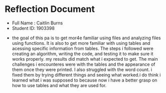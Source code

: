 # Reflection Document

* Full Name :  Caitlin Burns
* Student ID:  1903398

- the goal of this pa is to get mor4e familiar using files and analyzing files using functions. It is also to get more familiar with using tables and acessing specific information from tables. The steps i followed were creating an algorithm, writing the code, and testing it to make sure it works properly. my results did match what i expected to get. The main challenges i encounteres were with the tables and the appearance of them once they were printed. I also struggled with the word count. i fixed them by trying different things and seeing what worked.i do think i learned what i was supposed to because now i have a better grasp on how to use tables and what they are used for. 






